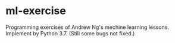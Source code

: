 # ml-exercise
Programming exercises of Andrew Ng's mechine learning lessons.
Implement by Python 3.7. (Still some bugs not fixed.)
